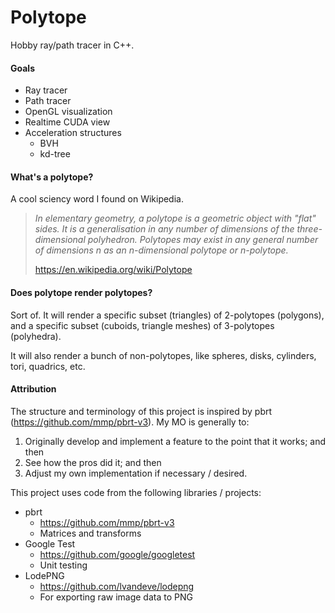 # Polytope
Hobby ray/path tracer in C++. 

#### Goals
* Ray tracer
* Path tracer
* OpenGL visualization
* Realtime CUDA view
* Acceleration structures
  * BVH
  * kd-tree


#### What's a polytope?

A cool sciency word I found on Wikipedia.

> _In elementary geometry, a polytope is a geometric object with "flat" sides. It is a generalisation in any number of dimensions of the three-dimensional polyhedron. Polytopes may exist in any general number of dimensions n as an n-dimensional polytope or n-polytope._ 
> 
> https://en.wikipedia.org/wiki/Polytope

#### Does polytope render polytopes?

Sort of. It will render a specific subset (triangles) of 2-polytopes (polygons), and a specific subset (cuboids, triangle meshes) of 3-polytopes (polyhedra). 

It will also render a bunch of non-polytopes, like spheres, disks, cylinders, tori, quadrics, etc.

#### Attribution

The structure and terminology of this project is inspired by pbrt (https://github.com/mmp/pbrt-v3). My MO is generally to:
 1. Originally develop and implement a feature to the point that it works; and then
 2. See how the pros did it; and then
 3. Adjust my own implementation if necessary / desired.

This project uses code from the following libraries / projects:

 * pbrt
   * https://github.com/mmp/pbrt-v3
   * Matrices and transforms
 * Google Test
   * https://github.com/google/googletest
   * Unit testing
 * LodePNG
   * https://github.com/lvandeve/lodepng
   * For exporting raw image data to PNG
   